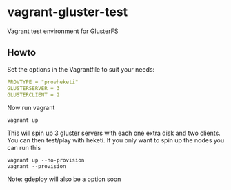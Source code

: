 # vagrant-gluster-test
Vagrant test environment for GlusterFS

## Howto
Set the options in the Vagrantfile to suit your needs:
```yaml
PROVTYPE = "provheketi"
GLUSTERSERVER = 3
GLUSTERCLIENT = 2
```
Now run vagrant
```
vagrant up
```
This will spin up 3 gluster servers with each one extra disk and two clients. You can then test/play with heketi.
If you only want to spin up the nodes you can run this
```
vagrant up --no-provision
vagrant --provision
```
Note:
gdeploy will also be a option soon
